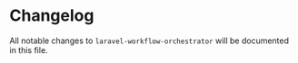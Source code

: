 # Changelog

All notable changes to `laravel-workflow-orchestrator` will be documented in this file.
